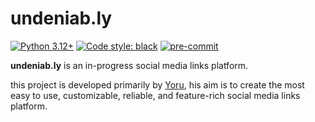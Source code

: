 # undeniab.ly

[![Python 3.12+](https://img.shields.io/badge/python-3.12+-blue.svg)](https://www.python.org/downloads/)
[![Code style: black](https://img.shields.io/badge/code%20style-black-000000.svg)](https://github.com/ambv/black)
[![pre-commit](https://img.shields.io/badge/pre--commit-enabled-brightgreen?logo=pre-commit)](https://github.com/pre-commit/pre-commit)

**undeniab.ly** is an in-progress social media links platform.

this project is developed primarily by [Yoru](https://github.com/yo-ru),
his aim is to create the most easy to use, customizable, reliable, and feature-rich
social media links platform.
